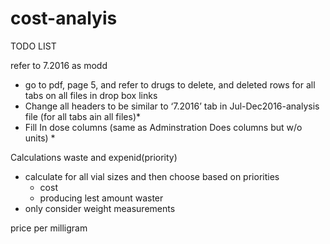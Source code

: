 # cost-analyis

TODO LIST

refer to 7.2016 as modd
- go to pdf, page 5, and refer to drugs to delete, and deleted rows for all tabs on all files in drop box links
- Change all headers to be similar to ‘7.2016’ tab in Jul-Dec2016-analysis file (for all tabs ain all files)*
- Fill In dose columns (same as Adminstration Does columns but w/o units) *


Calculations  waste and expenid(priority)
- calculate for all vial sizes and then choose based on priorities
    - cost
    - producing lest amount waster
- only consider weight measurements

price per milligram
